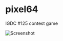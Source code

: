 # pixel64
IGDC #125 contest game

![Screenshot](http://www.gamedev.ru/files/images/109873_1439551110_1.gif)
